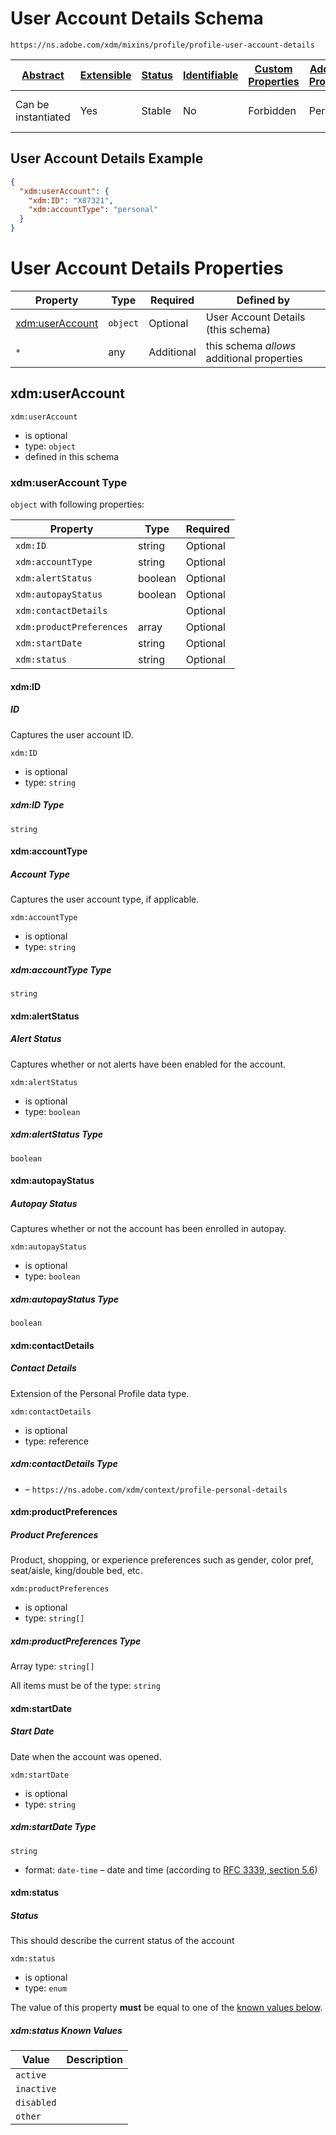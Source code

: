 
# User Account Details Schema

```
https://ns.adobe.com/xdm/mixins/profile/profile-user-account-details
```



| [Abstract](../../../abstract.md) | [Extensible](../../../extensions.md) | [Status](../../../status.md) | [Identifiable](../../../id.md) | [Custom Properties](../../../extensions.md) | [Additional Properties](../../../extensions.md) | Defined In |
|----------------------------------|--------------------------------------|------------------------------|--------------------------------|---------------------------------------------|-------------------------------------------------|------------|
| Can be instantiated | Yes | Stable | No | Forbidden | Permitted | [mixins/profile/profile-user-account-details.schema.json](mixins/profile/profile-user-account-details.schema.json) |

## User Account Details Example
```json
{
  "xdm:userAccount": {
    "xdm:ID": "X87321",
    "xdm:accountType": "personal"
  }
}
```

# User Account Details Properties

| Property | Type | Required | Defined by |
|----------|------|----------|------------|
| [xdm:userAccount](#xdmuseraccount) | `object` | Optional | User Account Details (this schema) |
| `*` | any | Additional | this schema *allows* additional properties |

## xdm:userAccount


`xdm:userAccount`
* is optional
* type: `object`
* defined in this schema

### xdm:userAccount Type


`object` with following properties:


| Property | Type | Required |
|----------|------|----------|
| `xdm:ID`| string | Optional |
| `xdm:accountType`| string | Optional |
| `xdm:alertStatus`| boolean | Optional |
| `xdm:autopayStatus`| boolean | Optional |
| `xdm:contactDetails`|  | Optional |
| `xdm:productPreferences`| array | Optional |
| `xdm:startDate`| string | Optional |
| `xdm:status`| string | Optional |



#### xdm:ID
##### ID

Captures the user account ID.

`xdm:ID`
* is optional
* type: `string`

##### xdm:ID Type


`string`








#### xdm:accountType
##### Account Type

Captures the user account type, if applicable.

`xdm:accountType`
* is optional
* type: `string`

##### xdm:accountType Type


`string`








#### xdm:alertStatus
##### Alert Status

Captures whether or not alerts have been enabled for the account.

`xdm:alertStatus`
* is optional
* type: `boolean`

##### xdm:alertStatus Type


`boolean`







#### xdm:autopayStatus
##### Autopay Status

Captures whether or not the account has been enrolled in autopay.

`xdm:autopayStatus`
* is optional
* type: `boolean`

##### xdm:autopayStatus Type


`boolean`







#### xdm:contactDetails
##### Contact Details

Extension of the Personal Profile data type.

`xdm:contactDetails`
* is optional
* type: reference

##### xdm:contactDetails Type


* []() – `https://ns.adobe.com/xdm/context/profile-personal-details`







#### xdm:productPreferences
##### Product Preferences

Product, shopping, or experience preferences such as gender, color pref, seat/aisle, king/double bed, etc.

`xdm:productPreferences`
* is optional
* type: `string[]`


##### xdm:productPreferences Type


Array type: `string[]`

All items must be of the type:
`string`











#### xdm:startDate
##### Start Date

Date when the account was opened.

`xdm:startDate`
* is optional
* type: `string`

##### xdm:startDate Type


`string`
* format: `date-time` – date and time (according to [RFC 3339, section 5.6](http://tools.ietf.org/html/rfc3339))








#### xdm:status
##### Status

This should describe the current status of the account

`xdm:status`
* is optional
* type: `enum`

The value of this property **must** be equal to one of the [known values below](#xdmuseraccount-known-values).

##### xdm:status Known Values
| Value | Description |
|-------|-------------|
| `active` |  |
| `inactive` |  |
| `disabled` |  |
| `other` |  |








